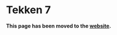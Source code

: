 # Tekken 7

**This page has been moved to the [website](https://illusion0001.github.io/patch).**

<!--


[Installation Guide](https://illusion0001.github.io/install-instructions/)

## Disable Post Processing

Preview:
<p align="center">
<img src="https://drive.google.com/uc?id=19zK60MchzoY30FIu40L9khayF9SmuA__">
</p>

Author: [illusion](https://twitter.com/illusion0002)

In file `eboot.bin`

<details>
<summary>Code 4.00 (Click to Expand)</summary>

```
0x1B01EDC 48 E9
```

</details>
